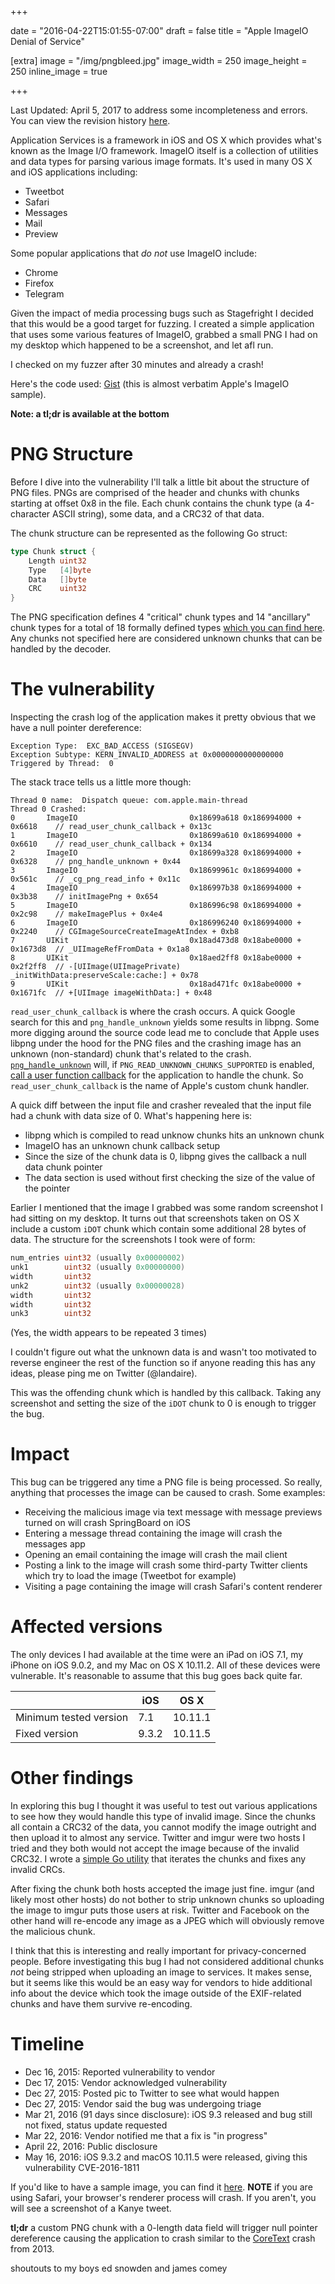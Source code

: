 +++

date = "2016-04-22T15:01:55-07:00"
draft = false
title = "Apple ImageIO Denial of Service"

[extra]
image = "/img/pngbleed.jpg"
image_width = 250
image_height = 250
inline_image = true

+++

Last Updated: April 5, 2017 to address some incompleteness and errors. You can view the revision history [here](https://github.com/landaire/landaire.net).


Application Services is a framework in iOS and OS X which provides what's known as the Image I/O framework. ImageIO itself is a collection of utilities and data types for parsing various image formats. It's used in many OS X and iOS applications including:

- Tweetbot
- Safari
- Messages
- Mail
- Preview

Some popular applications that *do not* use ImageIO include:

- Chrome
- Firefox
- Telegram

Given the impact of media processing bugs such as Stagefright I decided that this would be a good target for fuzzing. I created a simple application that uses some various features of ImageIO, grabbed a small PNG I had on my desktop which happened to be a screenshot, and let afl run.

I checked on my fuzzer after 30 minutes and already a crash!

Here's the code used: [Gist](https://gist.github.com/landaire/63e9a94f197c345335d165a16cea6a64) (this is almost verbatim Apple's ImageIO sample).

**Note: a tl;dr is available at the bottom**

# PNG Structure

Before I dive into the vulnerability I'll talk a little bit about the structure of PNG files. PNGs are comprised of the header and chunks with chunks starting at offset 0x8 in the file. Each chunk contains the chunk type (a 4-character ASCII string), some data, and a CRC32 of that data.

The chunk structure can be represented as the following Go struct:

```go
type Chunk struct {
	Length uint32
	Type   [4]byte
	Data   []byte
	CRC    uint32
}
```

The PNG specification defines 4 "critical" chunk types and 14 "ancillary" chunk types for a total of 18 formally defined types [which you can find here](https://www.w3.org/TR/PNG/#4Concepts.FormatTypes). Any chunks not specified here are considered unknown chunks that can be handled by the decoder.

# The vulnerability

Inspecting the crash log of the application makes it pretty obvious that we have a null pointer dereference:

```
Exception Type:  EXC_BAD_ACCESS (SIGSEGV)
Exception Subtype: KERN_INVALID_ADDRESS at 0x0000000000000000
Triggered by Thread:  0
```

The stack trace tells us a little more though:

```
Thread 0 name:  Dispatch queue: com.apple.main-thread
Thread 0 Crashed:
0       ImageIO                       	0x18699a618 0x186994000 + 0x6618	// read_user_chunk_callback + 0x13c
1       ImageIO                       	0x18699a610 0x186994000 + 0x6610	// read_user_chunk_callback + 0x134
2       ImageIO                       	0x18699a328 0x186994000 + 0x6328	// png_handle_unknown + 0x44
3       ImageIO                       	0x18699961c 0x186994000 + 0x561c	// _cg_png_read_info + 0x11c
4       ImageIO                       	0x186997b38 0x186994000 + 0x3b38	// initImagePng + 0x654
5       ImageIO                       	0x186996c98 0x186994000 + 0x2c98	// makeImagePlus + 0x4e4
6       ImageIO                       	0x186996240 0x186994000 + 0x2240	// CGImageSourceCreateImageAtIndex + 0xb8
7       UIKit                         	0x18ad473d8 0x18abe0000 + 0x1673d8	// _UIImageRefFromData + 0x1a8
8       UIKit                         	0x18aed2ff8 0x18abe0000 + 0x2f2ff8	// -[UIImage(UIImagePrivate) _initWithData:preserveScale:cache:] + 0x78
9       UIKit                         	0x18ad471fc 0x18abe0000 + 0x1671fc	// +[UIImage imageWithData:] + 0x48
```

`read_user_chunk_callback` is where the crash occurs. A quick Google search for this and `png_handle_unknown` yields some results in libpng. Some more digging around the source code lead me to conclude that Apple uses libpng under the hood for the PNG files and the crashing image has an unknown (non-standard) chunk that's related to the crash. [`png_handle_unknown`](https://github.com/glennrp/libpng/blob/e744ee13382d810246e94256c488bb7ebc000789/pngrutil.c#L2826) will, if `PNG_READ_UNKNOWN_CHUNKS_SUPPORTED` is enabled, [call a user function callback](https://github.com/glennrp/libpng/blob/e744ee13382d810246e94256c488bb7ebc000789/pngrutil.c#L2859-L2865) for the application to handle the chunk. So `read_user_chunk_callback` is the name of Apple's custom chunk handler.

A quick diff between the input file and crasher revealed that the input file had a chunk with data size of 0. What's happening here is:

- libpng which is compiled to read unknow chunks hits an unknown chunk
- ImageIO has an unknown chunk callback setup
- Since the size of the chunk data is 0, libpng gives the callback a null data chunk pointer
- The data section is used without first checking the size of the value of the pointer

Earlier I mentioned that the image I grabbed was some random screenshot I had sitting on my desktop. It turns out that screenshots taken on OS X include a custom `iDOT` chunk which contain some additional 28 bytes of data. The structure for the
screenshots I took were of form:

```go
num_entries uint32 (usually 0x00000002)
unk1        uint32 (usually 0x00000000)
width       uint32
unk2        uint32 (usually 0x00000028)
width       uint32
width       uint32
unk3        uint32
```

(Yes, the width appears to be repeated 3 times)

I couldn't figure out what the unknown data is and wasn't too motivated to reverse engineer the rest of the function so if anyone reading this has any ideas, please ping me on Twitter (@landaire).

This was the offending chunk which is handled by this callback. Taking any screenshot and setting the size of the `iDOT` chunk to 0 is enough to trigger the bug.

# Impact

This bug can be triggered any time a PNG file is being processed. So really, anything that processes the image can be caused to crash. Some examples:

- Receiving the malicious image via text message with message previews turned on will crash SpringBoard on iOS
- Entering a message thread containing the image will crash the messages app
- Opening an email containing the image will crash the mail client
- Posting a link to the image will crash some third-party Twitter clients which try to load the image (Tweetbot for example)
- Visiting a page containing the image will crash Safari's content renderer

# Affected versions

The only devices I had available at the time were an iPad on iOS 7.1, my iPhone on iOS 9.0.2, and my Mac on OS X 10.11.2. All of these devices were vulnerable. It's reasonable to assume that this bug goes back quite far.

||iOS|OS X|
|----------------------|---|-------|
|Minimum tested version|7.1|10.11.1|
|Fixed version         |9.3.2|10.11.5|


# Other findings

In exploring this bug I thought it was useful to test out various applications to see how they would handle this type of invalid image. Since the chunks all contain a CRC32 of the data, you cannot modify the image outright and then upload it to
almost any service. Twitter and imgur were two hosts I tried and they both would not accept the image because of the invalid CRC32. I wrote a [simple Go utility](https://gitlab.com/landaire/png-crc-fix) that iterates the chunks and fixes any
invalid CRCs.

After fixing the chunk both hosts accepted the image just fine. imgur (and likely most other hosts) do not bother to strip unknown chunks so uploading the image to imgur puts those users at risk. Twitter and Facebook on the other hand will re-encode any image as
a JPEG which will obviously remove the malicious chunk.

I think that this is interesting and really important for privacy-concerned people. Before investigating this bug I had not considered additional chunks *not* being stripped when uploading an image to services. It makes sense, but it seems like this
would be an easy way for vendors to hide additional info about the device which took the image outside of the EXIF-related chunks and have them survive re-encoding.


# Timeline

- Dec 16, 2015: Reported vulnerability to vendor
- Dec 17, 2015: Vendor acknowledged vulnerability
- Dec 27, 2015: Posted pic to Twitter to see what would happen
- Dec 27, 2015: Vendor said the bug was undergoing triage
- Mar 21, 2016 (91 days since disclosure): iOS 9.3 released and bug still not fixed, status update requested
- Mar 22, 2016: Vendor notified me that a fix is "in progress"
- April 22, 2016: Public disclosure
- May 16, 2016: iOS 9.3.2 and macOS 10.11.5 were released, giving this vulnerability CVE-2016-1811

If you'd like to have a sample image, you can find it [here](/img/crasher.png). **NOTE** if you are using Safari, your browser's renderer process will crash. If you aren't, you will see a screenshot of a Kanye tweet.

**tl;dr** a custom PNG chunk with a 0-length data field will trigger null pointer dereference causing the application to crash similar to the
[CoreText](http://arstechnica.com/apple/2013/08/rendering-bug-crashes-os-x-and-ios-apps-with-string-of-arabic-characters/) crash from 2013.

shoutouts to my boys ed snowden and james comey
